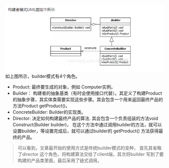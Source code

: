 ![img.png](img.png)
如上图所示，builder模式有4个角色。

- Product: 最终要生成的对象，例如 Computer实例。
- Builder： 构建者的抽象基类（有时会使用接口代替）。其定义了构建Product的抽象步骤，其实体类需要实现这些步骤。其会包含一个用来返回最终产品的方法Product getProduct()。
- ConcreteBuilder: Builder的实现类。
- Director: 决定如何构建最终产品的算法. 其会包含一个负责组装的方法void Construct(Builder builder)， 在这个方法中通过调用builder的方法，就可以设置builder，等设置完成后，就可以通过builder的 getProduct() 方法获得最终的产品。
> 可以看到，文章最开始的使用方式是传统builder模式的变种， 首先其省略了director 这个角色，将构建算法交给了client端，其次将builder 写到了要构建的产品类里面，最后采用了链式调用。